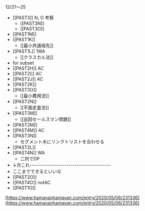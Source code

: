 
12/21〜25
- [[PAST3]] N, O 考察
    - [[PAST3N]]
    - [[PAST3O]]
- [[PAST1M]]
- [[PAST1K]]
    - [[最小共通祖先]]
- [[PAST1L]] 1WA
    - [[クラスカル法]]
- for subset
- [[PAST2H]] AC
- [[PAST2I]] AC
- [[PAST2J]] AC
- [[PAST2K]]
- [[PAST3O]]
    - [[最小費用流]]
- [[PAST2N]]
    - [[平面走査法]]
- [[PAST3M]]
    - [[巡回セールスマン問題]]
- [[PAST2M]]
- [[PAST4M]] AC
- [[PAST3N]]
    - セグメント木にリンクトリストを合わせる
- [[PAST2L]]
- [[PAST4N]] WA
    - 二列でDP
- ↓次これ----------------------------------------
- ここまでできるといいな
- [[PAST2O]]
- [[PAST4O]] notAC
- [[PAST1O]]

[https://www.hamayanhamayan.com/entry/2020/05/06/231336](https://www.hamayanhamayan.com/entry/2020/05/06/231336)

